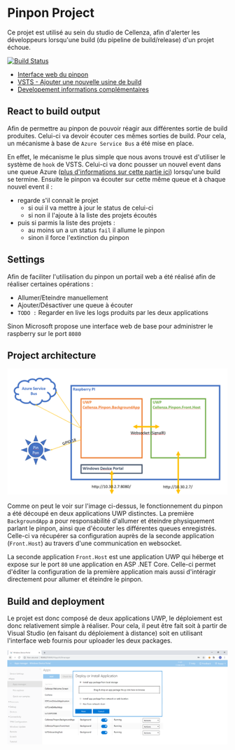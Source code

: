 # Pinpon Project

Ce projet est utilisé au sein du studio de Cellenza, afin d'alerter les développeurs lorsqu'une build (du pipeline de build/release) d'un projet échoue.

[![Build Status](https://dev.azure.com/cellenza-oss/ipon/_apis/build/status/Nagarian.ipon?branchName=master)](https://dev.azure.com/cellenza-oss/ipon/_build/latest?definitionId=1?branchName=master)

- [Interface web du pinpon](./docs/Pinpon.md)
- [VSTS - Ajouter une nouvelle usine de build](./docs/VSTS.md)
- [Developement informations complémentaires](./docs/Development.md)

## React to build output

Afin de permettre au pinpon de pouvoir réagir aux différentes sortie de build produites. Celui-ci va devoir écouter ces mêmes sorties de build. Pour cela, un mécanisme à base de `Azure Service Bus` a été mise en place.

En effet, le mécanisme le plus simple que nous avons trouvé est d'utiliser le système de `hook` de VSTS. Celui-ci va donc pousser un nouvel event dans une queue Azure ([plus d'informations sur cette partie ici](./docs/VSTS.md)) lorsqu'une build se termine. Ensuite le pinpon va écouter sur cette même queue et à chaque nouvel event il :

- regarde s'il connait le projet
  - si oui il va mettre à jour le status de celui-ci
  - si non il l'ajoute à la liste des projets écoutés
- puis si parmis la liste des projets :
  - au moins un a un status `fail` il allume le pinpon
  - sinon il force l'extinction du pinpon

## Settings

Afin de faciliter l'utilisation du pinpon un portail web a été réalisé afin de réaliser certaines opérations :

- Allumer/Eteindre manuellement
- Ajouter/Désactiver une queue à écouter
- `TODO :` Regarder en live les logs produits par les deux applications

Sinon Microsoft propose une interface web de base pour administrer le raspberry sur le port `8080`

## Project architecture

![Pinpon app architecture](./docs/images/pinpon-schema.png)

Comme on peut le voir sur l'image ci-dessus, le fonctionnement du pinpon a été découpé en deux applications UWP distinctes. La première `BackgroundApp` a pour responsabilité d'allumer et éteindre physiquement parlant le pinpon, ainsi que d'écouter les différentes queues enregistrés. Celle-ci va récupérer sa configuration auprès de la seconde application (`Front.Host`) au travers d'une communication en websocket.

La seconde application `Front.Host` est une application UWP qui héberge et expose sur le port `80` une application en ASP .NET Core. Celle-ci permet d'éditer la configuration de la première application mais aussi d'intéragir directement pour allumer et éteindre le pinpon.

## Build and deployment

Le projet est donc composé de deux applications UWP, le déploiement est donc relativement simple à réaliser. Pour cela, il peut être fait soit à partir de Visual Studio (en faisant du déploiement à distance) soit en utilisant l'interface web fournis pour uploader les deux packages.

![Web UI](./docs/images/pinpon-webui-app_upload.png)
